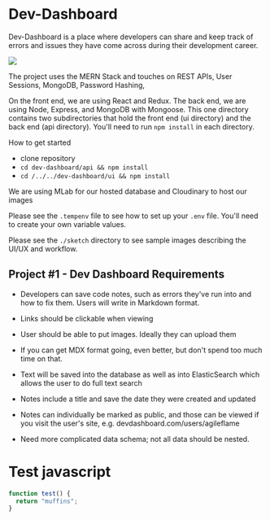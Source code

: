 # Dev-Dashboard

Dev-Dashboard is a place where developers can share and keep track of errors and issues they have come across during their development career.

![](https://res.cloudinary.com/drjonifvw/image/upload/v1550696460/dev-dashboard/Example.png)

The project uses the MERN Stack and touches on REST APIs, User Sessions, MongoDB, Password Hashing,

On the front end, we are using React and Redux.
The back end, we are using Node, Express, and MongoDB with Mongoose.
This one directory contains two subdirectories that hold the front end (ui directory) and the back end (api directory).
You'll need to run `npm install` in each directory.

How to get started

- clone repository
- `cd dev-dashboard/api && npm install`
- `cd /../../dev-dashboard/ui && npm install`

We are using MLab for our hosted database and Cloudinary to host our images
<br />

Please see the `.tempenv` file to see how to set up your `.env` file. You'll need to create your own variable values.

Please see the `./sketch` directory to see sample images describing the UI/UX and workflow.

## Project #1 - Dev Dashboard Requirements

- Developers can save code notes, such as errors they've run into and how to fix them. Users will write in Markdown format.

- Links should be clickable when viewing

- User should be able to put images. Ideally they can upload them

- If you can get MDX format going, even better, but don't spend too much time on that.

- Text will be saved into the database as well as into ElasticSearch which allows the user to do full text search
- Notes include a title and save the date they were created and updated
- Notes can individually be marked as public, and those can be viewed if you visit the user's site, e.g. devdashboard.com/users/agileflame
- Need more complicated data schema; not all data should be nested.

# Test javascript

```js
function test() {
  return "muffins";
}
```
